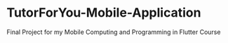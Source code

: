 # TutorForYou-Mobile-Application
Final Project for my Mobile Computing and Programming in Flutter Course

